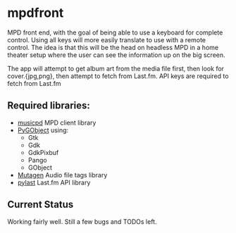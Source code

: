 # mpdfront
MPD front end, with the goal of being able to use a keyboard for complete control.
Using all keys will more easily translate to use with a remote control.
The idea is that this will be the head on headless MPD in a home theater setup where the user can see the information up on the big screen.

The app will attempt to get album art from the media file first, then look for cover.{jpg,png}, then attempt to fetch from Last.fm. 
API keys are required to fetch from Last.fm


## Required libraries:

- [musicpd](https://pypi.python.org/pypi/python-musicpd) MPD client library
- [PyGObject](http://pygobject.readthedocs.io/en/latest/index.html) using:
    - Gtk
    - Gdk
    - GdkPixbuf
    - Pango
    - GObject
- [Mutagen](https://mutagen.readthedocs.io/en/latest/) Audio file tags library
- [pylast](https://github.com/pylast/pylast) Last.fm API library

## Current Status

Working fairly well. Still a few bugs and TODOs left.
